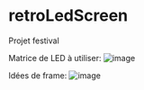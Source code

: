 # retroLedScreen
Projet festival

Matrice de LED à utiliser:
![image](https://user-images.githubusercontent.com/57765489/158495900-68d39ed6-779c-4c0f-888f-53b29213b41b.png)

Idées de frame:
![image](https://user-images.githubusercontent.com/57765489/158496080-ece1ea7f-f6e0-450e-b16a-6dcc32ab3336.png)
